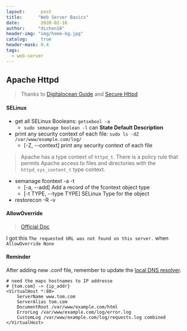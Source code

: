 ```yaml
---
layout:      post
title:      "Web Server Basics"
date:        2020-02-16
author:     "dichen16"
header-img: "img/home-bg.jpg"
catalog:     true
header-mask: 0.4
tags:
  - web-server
---
```


## Apache Httpd

> Thanks to [Digitalocean Guide](https://www.digitalocean.com/community/tutorials/how-to-install-the-apache-web-server-on-centos-7) and [Secure Httpd](https://docs.fedoraproject.org/en-US/quick-docs/getting-started-with-apache-http-server/)

#### SELinux 

- get all SELinux Booleans: `getsebool -a` 
	-  `sudo semanage boolean -l` can **State  Default Description**
- print any security context of each file: `sudo ls -dZ /var/www/example.com/log/`
	- [-Z, --context]              print any security context of each file
	
> Apache has a type context of `httpd_t`. There is a policy rule that permits Apache access to files
and directories with the `httpd_sys_content_t` type context.

- semanage fcontext -a -t 
	- [-a, --add]             Add a record of the fcontext object type
	- [-t TYPE, --type TYPE]  SELinux Type for the object
- restorecon -R -v 

#### AllowOverride

> [Official Doc](https://httpd.apache.org/docs/2.4/mod/core.html#allowoverride)

I got this `The requested URL was not found on this server.` when `AllowOverride None`

#### Reminder

After adding new .conf file, remember to update the [local DNS resolver](https://en.wikipedia.org/wiki/Hosts_(file)).

```
# need the maps hostnames to IP addresse
# {tom.com} -> {ip_addr}
<VirtualHost *:80>
    ServerName www.tom.com
    ServerAlias tom.com
    DocumentRoot /var/www/example.com/html
    ErrorLog /var/www/example.com/log/error.log
    CustomLog /var/www/example.com/log/requests.log combined
</VirtualHost>

```

